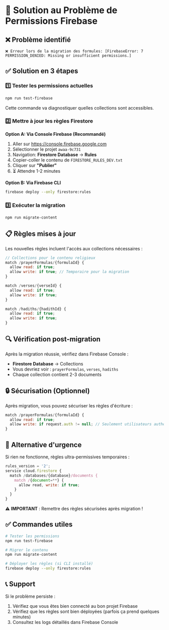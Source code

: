 # 🚨 Solution au Problème de Permissions Firebase

## ❌ Problème identifié
```
❌ Erreur lors de la migration des formules: [FirebaseError: 7 PERMISSION_DENIED: Missing or insufficient permissions.]
```

## ✅ Solution en 3 étapes

### 1️⃣ Tester les permissions actuelles
```bash
npm run test-firebase
```
Cette commande va diagnostiquer quelles collections sont accessibles.

### 2️⃣ Mettre à jour les règles Firestore

**Option A: Via Console Firebase (Recommandé)**
1. Aller sur https://console.firebase.google.com
2. Sélectionner le projet `awaa-9c731`
3. Navigation: **Firestore Database** → **Rules**
4. Copier-coller le contenu de `FIRESTORE_RULES_DEV.txt`
5. Cliquer sur **"Publier"**
6. ⏳ Attendre 1-2 minutes

**Option B: Via Firebase CLI**
```bash
firebase deploy --only firestore:rules
```

### 3️⃣ Exécuter la migration
```bash
npm run migrate-content
```

## 📋 Règles mises à jour

Les nouvelles règles incluent l'accès aux collections nécessaires :

```javascript
// Collections pour le contenu religieux
match /prayerFormulas/{formulaId} {
  allow read: if true;
  allow write: if true; // Temporaire pour la migration
}

match /verses/{verseId} {
  allow read: if true;
  allow write: if true;
}

match /hadiths/{hadithId} {
  allow read: if true;
  allow write: if true;
}
```

## 🔍 Vérification post-migration

Après la migration réussie, vérifiez dans Firebase Console :
- **Firestore Database** → Collections
- Vous devriez voir : `prayerFormulas`, `verses`, `hadiths`
- Chaque collection contient 2-3 documents

## 🔒 Sécurisation (Optionnel)

Après migration, vous pouvez sécuriser les règles d'écriture :

```javascript
match /prayerFormulas/{formulaId} {
  allow read: if true;
  allow write: if request.auth != null; // Seulement utilisateurs authentifiés
}
```

## 🚨 Alternative d'urgence

Si rien ne fonctionne, règles ultra-permissives temporaires :

```javascript
rules_version = '2';
service cloud.firestore {
  match /databases/{database}/documents {
    match /{document=**} {
      allow read, write: if true;
    }
  }
}
```

⚠️ **IMPORTANT** : Remettre des règles sécurisées après migration !

## ✅ Commandes utiles

```bash
# Tester les permissions
npm run test-firebase

# Migrer le contenu
npm run migrate-content

# Déployer les règles (si CLI installé)
firebase deploy --only firestore:rules
```

## 📞 Support

Si le problème persiste :
1. Vérifiez que vous êtes bien connecté au bon projet Firebase
2. Vérifiez que les règles sont bien déployées (parfois ça prend quelques minutes)
3. Consultez les logs détaillés dans Firebase Console
